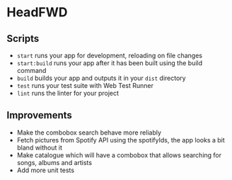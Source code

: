 # HeadFWD

## Scripts

- `start` runs your app for development, reloading on file changes
- `start:build` runs your app after it has been built using the build command
- `build` builds your app and outputs it in your `dist` directory
- `test` runs your test suite with Web Test Runner
- `lint` runs the linter for your project

## Improvements

- Make the combobox search behave more reliably
- Fetch pictures from Spotify API using the spotifyIds, the app looks a bit bland without it
- Make catalogue which will have a combobox that allows searching for songs, albums and artists
- Add more unit tests
